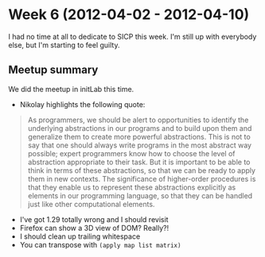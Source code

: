 # Week 6 (2012-04-02 - 2012-04-10)

I had no time at all to dedicate to SICP this week. I'm still up with everybody else, but I'm starting to feel guilty.

## Meetup summary

We did the meetup in initLab this time.

* Nikolay highlights the following quote:
> As programmers, we should be alert to opportunities to identify the underlying abstractions in our programs and to build upon them and generalize them to create more powerful abstractions. This is not to say that one should always write programs in the most abstract way possible; expert programmers know how to choose the level of abstraction appropriate to their task. But it is important to be able to think in terms of these abstractions, so that we can be ready to apply them in new contexts. The significance of higher-order procedures is that they enable us to represent these abstractions explicitly as elements in our programming language, so that they can be handled just like other computational elements.
* I've got 1.29 totally wrong and I should revisit
* Firefox can show a 3D view of DOM? Really?!
* I should clean up trailing whitespace
* You can transpose with `(apply map list matrix)`
